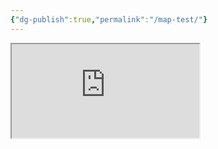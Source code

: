 ```yaml
---
{"dg-publish":true,"permalink":"/map-test/"}
---
```





<iframe src="https://ruetooo.github.io/leaflet-map-simple/"></iframe>